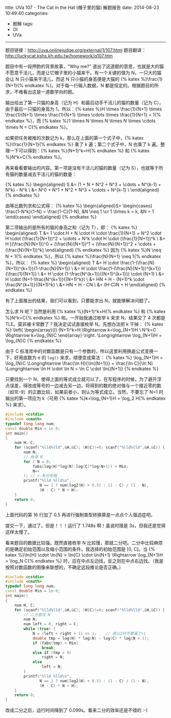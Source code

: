 title: UVa 107 - The Cat in the Hat (帽子里的猫) 解题报告
date: 2014-08-23 10:49:40
categories:
- 题解
tags:
- OI
- UVa
---

题目链接：<http://uva.onlinejudge.org/external/1/107.html>
题目翻译：<http://luckycat.kshs.kh.edu.tw/homework/q107.htm>

题目中有一段押韵的背景故事，"Why me?" 道出了这道题的意思，也就是大的猫不愿意干活儿，而是让它帽子里的小猫来干。有一个关键的值为 N，一只大的猫会让 N 只小猫来干活儿，而这 N 只小猫的身高便是大猫的 {% katex %}\frac{1}{N+1}{% endkatex %}。对于每一行输入数据，N 都是恒定的。根据题目的所求，不难看出这是一道数学向的题。

<!-- more -->

输出给出了第一只猫的身高（记为 H）和最后动手干活儿的猫的数量（记为 C）。由于最后一只猫的身高为 1，所以：{% katex %}H \times \frac{1}{N+1} \times \frac{1}{N+1} \times \frac{1}{N+1} \times \cdots \times \frac{1}{N+1} = 1{% endkatex %}，而 {% katex %}1 \times N \times N \times N \times \cdots \times N = C{% endkatex %}。

如果把任务被推的次数记为 k，那么在上面的第一个式子中，{% katex %}\frac{1}{N+1}{% endkatex %} 乘了 k 遍；第二个式子中，N 也乘了 k 遍。整理一下可以得到：{% katex %}(N+1)^k=H{% endkatex %} 和 {% katex %}N^k=C{% endkatex %}。

再来看看要输出的内容。第一项是没有干活儿的猫的数量（记为 S），也就等于所有猫的数量减去干活儿的猫的数量：

{% katex %}
\begin{aligned}
S &= (1 + N + N^2 + N^3 + \cdots + N^{k-1} + N^k) - N^k \\
  &= N^0 + N^1 + N^2 + N^3 + \cdots + N^{k-1} \\
\end{aligned}
{% endkatex %}

由等比数列求和公式得：
{% katex %}
\begin{aligned}S=
\begin{cases}
\frac{1-N^k}{1-N} = \frac{1-C}{1-N}, &N \neq 1
\cr
1 \times k = k, &N = 1
\end{cases}
\end{aligned}
{% endkatex %}

第二项输出的是所有的猫的身高之和（记为 T），即：
{% katex %}
\begin{aligned}
T &= 1 \cdot H + N \cdot H \cdot \frac{1}{N+1} + N^2 \cdot H \cdot (\frac{1}{N+1})^2 + \cdots + N^k \cdot H \cdot (\frac{1}{N+1})^k \\
  &= H [(\frac{N}{N+1})^0 + (\frac{N}{N+1})^1 + (\frac{N}{N+1})^2 + \cdots + (\frac{N}{N+1})^k]
\end{aligned}
{% endkatex %}
因为 {% katex %}N \neq N + 1{% endkatex %}，所以 {% katex %}\frac{N}{N+1} \neq 1{% endkatex %}，所以：
{% katex %}
\begin{aligned}
T &= H \cdot \frac{1-(\frac{N}{N+1})^{k+1}}{1-\frac{N}{N+1}} \\
  &= H \cdot \frac{1-(\frac{N}{N+1})^{k+1}}{\frac{1}{N+1}} \\
  &= H \cdot (1-\frac{N^{k+1}}{(N+1)^{k+1}}) \cdot (N+1) \\
  &= H \cdot (N+1-\frac{N^{k+1}}{(N+1)^k}) \\
  &= HN + H - (N+1)^k \cdot \frac{N^{k+1}}{(N+1)^k} \\
  &= HN + H - CN \\
  &= (H-C)N + H
\end{aligned}
{% endkatex %}

有了上面推出的结果，我们可以看到，只要能求出 N，就能够解决问题了。

怎么求 N 呢？当然是利用 {% katex %}(N+1)^k=H{% endkatex %} 和 {% katex %}N^k=C{% endkatex %} 啦。一开始我通过枚举 k 来求 N，结果交了 4 次都是 TLE。莫非被卡常数了？我决定试试直接枚举 N。先想办法把 k 干掉：
{% katex %}
\left\{
\begin{array}{l}
(N+1)^k=H \Rightarrow k=\log_{N+1}H \\
N^k=C \Rightarrow k=\log_{N}C
\end{array}
\right.
\Longrightarrow \log_{N+1}H = \log_{N}C
{% endkatex %}

由于 C 标准库中的对数函数是只有一个参数的，所以这里利用换底公式变换一下，好用底数为 e 的 `log()` 来求，顺便变成乘法：
{% katex %}
\log_{N+1}H = \log_{N}C \Longrightarrow \frac{\ln H}{\ln{(N+1)}} = \frac{\ln C}{\ln N} \Longrightarrow \ln H \cdot \ln N = \ln C \cdot \ln{(N+1)}
{% endkatex %}

只要找到一个 N，使得上面的等式成立就可以了。在写程序的时候，为了避开浮点误差，得改成等号的一边减去另一边，将得到的数的绝对值与一个接近零的数（如1E-9）的正数比较，如果前者小，则认为等式成立。当然，不要忘了 N=1 时输出的第一项应为 k（可用 {% katex %}k=\log_{N+1}H = \log_2 H{% endkatex %} 来求）。

``` cpp 107_v1.cpp
#include <cstdio>
#include <cmath>
typedef long long num;
const double Min = 1e-9;
int main()
{
    num H, C;
    for (scanf("%lld%lld",&H,&C); (H|C)!=0; scanf("%lld%lld",&H,&C)) {
        num N;
        // 枚举 N
        for ( N = 0;
            fabs(log(H)*log(N)-log(C)*log(N+1)) > Min;
            N++
        ); // <-有分号哦
        printf("%lld %lld\n",
               N == 1 ? num(log2(H) + 0.5) : (1 - C) / (1 - N),
               (H - C) * N + H);
    }
    return 0;
}
```

上面代码的第 16 行加了 0.5 再进行强制类型转换算是一点点个人强迫症吧。

提交一下，通过了。但是！！！运行了 1.748s 啊！虽说时限是 3s，但我还是觉得这样太慢了。

看来题目的数据比较强。既然直接枚举 N 比较慢，那就二分吧。二分中比较麻烦的是确定初始范围以及缩小范围的条件。我选择的初始范围是 [0, C]。当 {% katex %}\ln{H} \cdot \ln{N} > \ln{C} \cdot \ln(N+1) \Rightarrow \log_{N+1}H > \log_N C{% endkatex %} 时，应在中点左边找，反之则在中点右边找。（我是按照对数函数的图像来联想的，不确定这段推论是否正确。）

``` cpp 107_2.cpp
#include <cstdio>
#include <cmath>
typedef long long num;
const double Min = 1e-9;
int main()
{
    num H, C;
    for (scanf("%lld%lld",&H,&C); (H|C)!=0; scanf("%lld%lld",&H,&C)) {
        // 二分查找 N
        num N;
        num left = 0, right = C;
        while (true) {
            N = (left + right + 1) >> 1;	// 除以2时不要漏了+1
            double tmp = log(H) * log(N) - log(C) * log(N + 1);
            if (fabs(tmp) < Min)
                break;
            else if (tmp > 0)
                right = N;
            else
                left = N;
        }
        printf("%lld %lld\n",
               N == 1 ? num(log2(H) + 0.5) : (1 - C) / (1 - N),
               (H - C) * N + H);
    }
    return 0;
}
```

改成二分之后，运行时间降到了 0.099s。看来二分的效率还是不错的 :-)